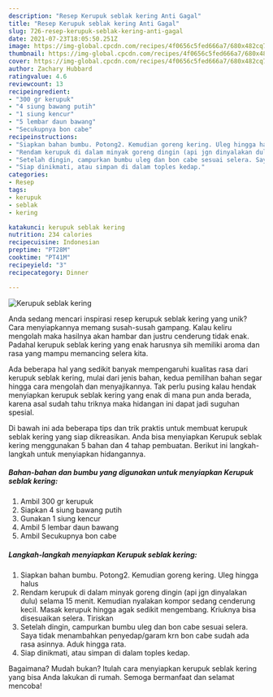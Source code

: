 ```yaml
---
description: "Resep Kerupuk seblak kering Anti Gagal"
title: "Resep Kerupuk seblak kering Anti Gagal"
slug: 726-resep-kerupuk-seblak-kering-anti-gagal
date: 2021-07-23T18:05:50.251Z
image: https://img-global.cpcdn.com/recipes/4f0656c5fed666a7/680x482cq70/kerupuk-seblak-kering-foto-resep-utama.jpg
thumbnail: https://img-global.cpcdn.com/recipes/4f0656c5fed666a7/680x482cq70/kerupuk-seblak-kering-foto-resep-utama.jpg
cover: https://img-global.cpcdn.com/recipes/4f0656c5fed666a7/680x482cq70/kerupuk-seblak-kering-foto-resep-utama.jpg
author: Zachary Hubbard
ratingvalue: 4.6
reviewcount: 13
recipeingredient:
- "300 gr kerupuk"
- "4 siung bawang putih"
- "1 siung kencur"
- "5 lembar daun bawang"
- "Secukupnya bon cabe"
recipeinstructions:
- "Siapkan bahan bumbu. Potong2. Kemudian goreng kering. Uleg hingga halus"
- "Rendam kerupuk di dalam minyak goreng dingin (api jgn dinyalakan dulu) selama 15 menit. Kemudian nyalakan kompor sedang cenderung kecil. Masak kerupuk hingga agak sedikit mengembang. Kriuknya bisa disesuaikan selera. Tiriskan"
- "Setelah dingin, campurkan bumbu uleg dan bon cabe sesuai selera. Saya tidak menambahkan penyedap/garam krn bon cabe sudah ada rasa asinnya. Aduk hingga rata."
- "Siap dinikmati, atau simpan di dalam toples kedap."
categories:
- Resep
tags:
- kerupuk
- seblak
- kering

katakunci: kerupuk seblak kering 
nutrition: 234 calories
recipecuisine: Indonesian
preptime: "PT28M"
cooktime: "PT41M"
recipeyield: "3"
recipecategory: Dinner

---
```



![Kerupuk seblak kering](https://img-global.cpcdn.com/recipes/4f0656c5fed666a7/680x482cq70/kerupuk-seblak-kering-foto-resep-utama.jpg)

Anda sedang mencari inspirasi resep kerupuk seblak kering yang unik? Cara menyiapkannya memang susah-susah gampang. Kalau keliru mengolah maka hasilnya akan hambar dan justru cenderung tidak enak. Padahal kerupuk seblak kering yang enak harusnya sih memiliki aroma dan rasa yang mampu memancing selera kita.



Ada beberapa hal yang sedikit banyak mempengaruhi kualitas rasa dari kerupuk seblak kering, mulai dari jenis bahan, kedua pemilihan bahan segar hingga cara mengolah dan menyajikannya. Tak perlu pusing kalau hendak menyiapkan kerupuk seblak kering yang enak di mana pun anda berada, karena asal sudah tahu triknya maka hidangan ini dapat jadi suguhan spesial.


Di bawah ini ada beberapa tips dan trik praktis untuk membuat kerupuk seblak kering yang siap dikreasikan. Anda bisa menyiapkan Kerupuk seblak kering menggunakan 5 bahan dan 4 tahap pembuatan. Berikut ini langkah-langkah untuk menyiapkan hidangannya.

<!--inarticleads1-->

##### Bahan-bahan dan bumbu yang digunakan untuk menyiapkan Kerupuk seblak kering:

1. Ambil 300 gr kerupuk
1. Siapkan 4 siung bawang putih
1. Gunakan 1 siung kencur
1. Ambil 5 lembar daun bawang
1. Ambil Secukupnya bon cabe




<!--inarticleads2-->

##### Langkah-langkah menyiapkan Kerupuk seblak kering:

1. Siapkan bahan bumbu. Potong2. Kemudian goreng kering. Uleg hingga halus
1. Rendam kerupuk di dalam minyak goreng dingin (api jgn dinyalakan dulu) selama 15 menit. Kemudian nyalakan kompor sedang cenderung kecil. Masak kerupuk hingga agak sedikit mengembang. Kriuknya bisa disesuaikan selera. Tiriskan
1. Setelah dingin, campurkan bumbu uleg dan bon cabe sesuai selera. Saya tidak menambahkan penyedap/garam krn bon cabe sudah ada rasa asinnya. Aduk hingga rata.
1. Siap dinikmati, atau simpan di dalam toples kedap.




Bagaimana? Mudah bukan? Itulah cara menyiapkan kerupuk seblak kering yang bisa Anda lakukan di rumah. Semoga bermanfaat dan selamat mencoba!
